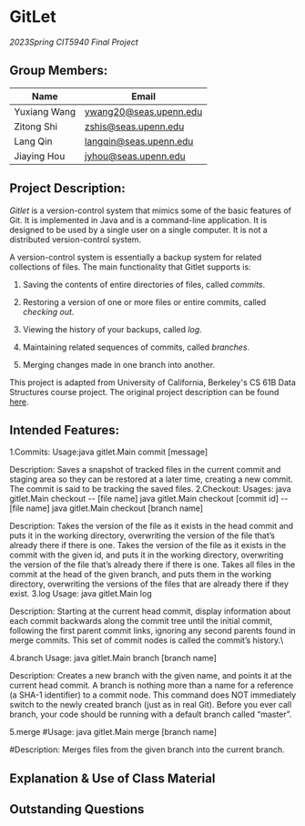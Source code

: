 # GitLet

*2023Spring CIT5940 Final Project*

## Group Members:

| Name  | Email |
| ------------- | ------------- |
| Yuxiang Wang  | ywang20@seas.upenn.edu  |
| Zitong Shi  | zshis@seas.upenn.edu  |
| Lang Qin  | langqin@seas.upenn.edu  |
| Jiaying Hou  | jyhou@seas.upenn.edu  |

## Project Description:  

*Gitlet* is a version-control system that mimics some of the basic features of Git. It is implemented in Java and is a command-line application. It is designed to be used by a single user on a single computer. It is not a distributed version-control system.

A version-control system is essentially a backup system for related collections of files. The main functionality that Gitlet supports is:

1. Saving the contents of entire directories of files, called *commits*.

2. Restoring a version of one or more files or entire commits, called *checking out*.

3. Viewing the history of your backups, called *log*.

4. Maintaining related sequences of commits, called *branches*.

5. Merging changes made in one branch into another.

This project is adapted from University of California, Berkeley's CS 61B Data Structures course project. The original project description can be found [here](https://cs61bl.org/su20/projects/gitlet/#acknowledgments).
## Intended Features:
1.Commits:
Usage:java gitlet.Main commit [message]

Description: Saves a snapshot of tracked files in the current commit and staging area so they can be restored at a later time, creating a new commit. The commit is said to be tracking the saved files.
2.Checkout:
Usages:
java gitlet.Main checkout -- [file name]
java gitlet.Main checkout [commit id] -- [file name]
java gitlet.Main checkout [branch name]

Description:
Takes the version of the file as it exists in the head commit and puts it in the working directory, overwriting the version of the file that’s already there if there is one. 
Takes the version of the file as it exists in the commit with the given id, and puts it in the working directory, overwriting the version of the file that’s already there if there is one.
Takes all files in the commit at the head of the given branch, and puts them in the working directory, overwriting the versions of the files that are already there if they exist.
3.log
Usage: java gitlet.Main log

Description: Starting at the current head commit, display information about each commit backwards along the commit tree until the initial commit, following the first parent commit links, ignoring any second parents found in merge commits. This set of commit nodes is called the commit’s history.\

4.branch
Usage: java gitlet.Main branch [branch name]

Description: Creates a new branch with the given name, and points it at the current head commit. A branch is nothing more than a name for a reference (a SHA-1 identifier) to a commit node. This command does NOT immediately switch to the newly created branch (just as in real Git). Before you ever call branch, your code should be running with a default branch called “master”.

5.merge
#Usage: java gitlet.Main merge [branch name]

#Description: Merges files from the given branch into the current branch.

## Explanation & Use of Class Material

## Outstanding Questions

